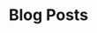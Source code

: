 ---
layout: posts
author_profile: true
permalink: /blog/
title: Blog Posts
tags: [blog]
modified: 21-10-2021
comments: true
---